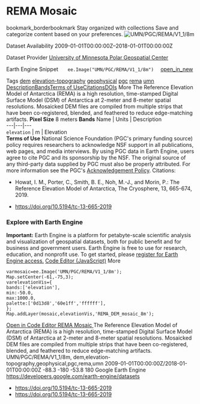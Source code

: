  
#  REMA Mosaic 
bookmark_borderbookmark Stay organized with collections  Save and categorize content based on your preferences.
![UMN/PGC/REMA/V1_1/8m](https://developers.google.com/earth-engine/datasets/images/UMN/UMN_PGC_REMA_V1_1_8m_sample.png) 

Dataset Availability
    2009-01-01T00:00:00Z–2018-01-01T00:00:00Z 

Dataset Provider
     [ University of Minnesota Polar Geospatial Center ](https://www.pgc.umn.edu/data/arcticdem/) 

Earth Engine Snippet
     `    ee.Image("UMN/PGC/REMA/V1_1/8m")   ` [ open_in_new ](https://code.earthengine.google.com/?scriptPath=Examples:Datasets/UMN/UMN_PGC_REMA_V1_1_8m) 

Tags
     [dem](https://developers.google.com/earth-engine/datasets/tags/dem) [elevation-topography](https://developers.google.com/earth-engine/datasets/tags/elevation-topography) [geophysical](https://developers.google.com/earth-engine/datasets/tags/geophysical) [pgc](https://developers.google.com/earth-engine/datasets/tags/pgc) [rema](https://developers.google.com/earth-engine/datasets/tags/rema) [umn](https://developers.google.com/earth-engine/datasets/tags/umn)
[Description](https://developers.google.com/earth-engine/datasets/catalog/UMN_PGC_REMA_V1_1_8m#description)[Bands](https://developers.google.com/earth-engine/datasets/catalog/UMN_PGC_REMA_V1_1_8m#bands)[Terms of Use](https://developers.google.com/earth-engine/datasets/catalog/UMN_PGC_REMA_V1_1_8m#terms-of-use)[Citations](https://developers.google.com/earth-engine/datasets/catalog/UMN_PGC_REMA_V1_1_8m#citations)[DOIs](https://developers.google.com/earth-engine/datasets/catalog/UMN_PGC_REMA_V1_1_8m#dois) More
The Reference Elevation Model of Antarctica (REMA) is a high resolution, time-stamped Digital Surface Model (DSM) of Antarctica at 2-meter and 8-meter spatial resolutions.
Mosaicked DEM files are compiled from multiple strips that have been co-registered, blended, and feathered to reduce edge-matching artifacts.
**Pixel Size** 8 meters 
**Bands**
Name | Units | Description  
---|---|---  
`elevation` | m | Elevation  
**Terms of Use**
National Science Foundation (PGC's primary funding source) policy requires researchers to acknowledge NSF support in all publications, web pages, and media interviews.
By using PGC data in Earth Engine, users agree to cite PGC and its sponsorship by the NSF. The original source of any third-party data supplied by PGC must also be properly attributed.
For more information see the PGC's [Acknowledgement Policy](https://www.pgc.umn.edu/guides/user-services/acknowledgement-policy/).
Citations:
  * Howat, I. M., Porter, C., Smith, B. E., Noh, M.-J., and Morin, P.: The Reference Elevation Model of Antarctica, The Cryosphere, 13, 665-674, 2019.


  * [ https://doi.org/10.5194/tc-13-665-2019 ](https://doi.org/10.5194/tc-13-665-2019)


### Explore with Earth Engine
**Important:** Earth Engine is a platform for petabyte-scale scientific analysis and visualization of geospatial datasets, both for public benefit and for business and government users. Earth Engine is free to use for research, education, and nonprofit use. To get started, please [register for Earth Engine access.](https://console.cloud.google.com/earth-engine)
[Code Editor (JavaScript)](https://developers.google.com/earth-engine/datasets/catalog/UMN_PGC_REMA_V1_1_8m#code-editor-javascript-sample) More
```
varmosaic=ee.Image('UMN/PGC/REMA/V1_1/8m');
Map.setCenter(-61,-75,3);
varelevationVis={
bands:['elevation'],
min:-50.0,
max:1000.0,
palette:['0d13d8','60e1ff','ffffff'],
};
Map.addLayer(mosaic,elevationVis,'REMA_DEM_mosaic_8m');
```
[ Open in Code Editor ](https://code.earthengine.google.com/?scriptPath=Examples:Datasets/UMN/UMN_PGC_REMA_V1_1_8m)
[ REMA Mosaic ](https://developers.google.com/earth-engine/datasets/catalog/UMN_PGC_REMA_V1_1_8m)
The Reference Elevation Model of Antarctica (REMA) is a high resolution, time-stamped Digital Surface Model (DSM) of Antarctica at 2-meter and 8-meter spatial resolutions. Mosaicked DEM files are compiled from multiple strips that have been co-registered, blended, and feathered to reduce edge-matching artifacts.
UMN/PGC/REMA/V1_1/8m, dem,elevation-topography,geophysical,pgc,rema,umn 
2009-01-01T00:00:00Z/2018-01-01T00:00:00Z
-88.3 -180 -53.8 180 
Google Earth Engine
https://developers.google.com/earth-engine/datasets
  * [ https://doi.org/10.5194/tc-13-665-2019 ](https://doi.org/https://www.pgc.umn.edu/data/arcticdem/)
  * [ https://doi.org/10.5194/tc-13-665-2019 ](https://doi.org/https://developers.google.com/earth-engine/datasets/catalog/UMN_PGC_REMA_V1_1_8m)


